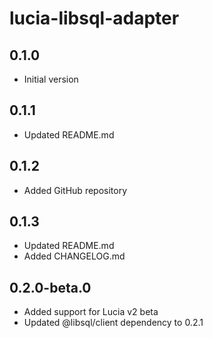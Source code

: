 # lucia-libsql-adapter

## 0.1.0
- Initial version

## 0.1.1
- Updated README.md

## 0.1.2
- Added GitHub repository

## 0.1.3
- Updated README.md
- Added CHANGELOG.md

## 0.2.0-beta.0
- Added support for Lucia v2 beta
- Updated @libsql/client dependency to 0.2.1
